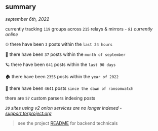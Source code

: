 
## summary
_september 6th, 2022_

currently tracking `119` groups across `215` relays & mirrors - _`91` currently online_

⏲ there have been `3` posts within the `last 24 hours`

🦈 there have been `37` posts within the `month of september`

🪐 there have been `641` posts within the `last 90 days`

🏚 there have been `2355` posts within the `year of 2022`

🦕 there have been `4641` posts `since the dawn of ransomwatch`

there are `57` custom parsers indexing posts

_`20` sites using v2 onion services are no longer indexed - [support.torproject.org](https://support.torproject.org/onionservices/v2-deprecation/)_

> see the project [README](https://github.com/joshhighet/ransomwatch#ransomwatch--) for backend technicals

